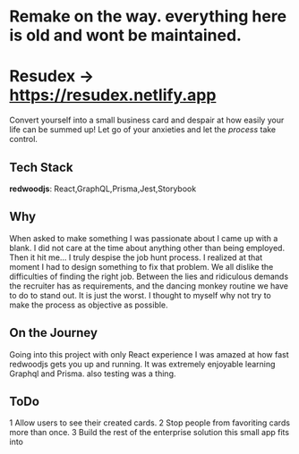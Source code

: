 # Remake on the way. everything here is old and wont be maintained.
# Resudex -> https://resudex.netlify.app

Convert yourself into a small business card and despair at how easily your life can be summed up!
Let go of your anxieties and let the *process* take control.

## Tech Stack

**redwoodjs**: React,GraphQL,Prisma,Jest,Storybook
## Why

When asked to make something I was passionate about I came up with a blank.
I did not care at the time about anything other than being employed. Then it hit me...
I truly despise the job hunt process. I realized at that moment I had to design something to fix that problem.
We all dislike the difficulties of finding the right job. 
Between the lies and ridiculous demands the recruiter has as requirements, and the dancing monkey routine we have to do to stand out.
It is just the worst. I thought to myself why not try to make the process as objective as possible.

## On the Journey
Going into this project with only React experience I was amazed at how  fast redwoodjs gets you up and running.
It was extremely enjoyable learning Graphql and Prisma. also testing was a thing.

## ToDo
1 Allow users to see their created cards.
2 Stop people from favoriting cards more than once.
3 Build the rest of the enterprise solution this small app fits into $$$$

